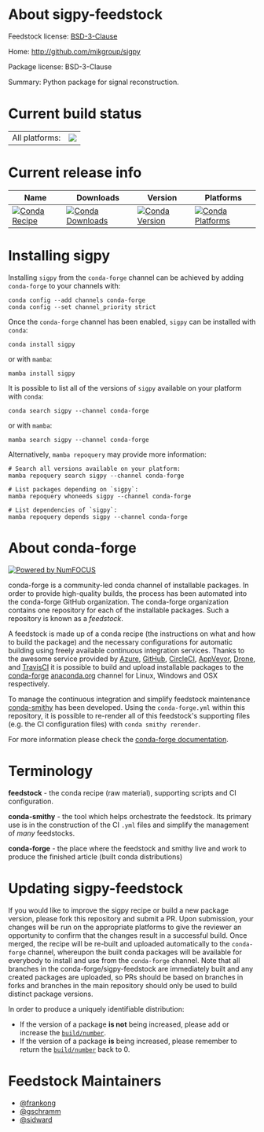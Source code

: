 About sigpy-feedstock
=====================

Feedstock license: [BSD-3-Clause](https://github.com/conda-forge/sigpy-feedstock/blob/main/LICENSE.txt)

Home: http://github.com/mikgroup/sigpy

Package license: BSD-3-Clause

Summary: Python package for signal reconstruction.

Current build status
====================


<table><tr><td>All platforms:</td>
    <td>
      <a href="https://dev.azure.com/conda-forge/feedstock-builds/_build/latest?definitionId=19354&branchName=main">
        <img src="https://dev.azure.com/conda-forge/feedstock-builds/_apis/build/status/sigpy-feedstock?branchName=main">
      </a>
    </td>
  </tr>
</table>

Current release info
====================

| Name | Downloads | Version | Platforms |
| --- | --- | --- | --- |
| [![Conda Recipe](https://img.shields.io/badge/recipe-sigpy-green.svg)](https://anaconda.org/conda-forge/sigpy) | [![Conda Downloads](https://img.shields.io/conda/dn/conda-forge/sigpy.svg)](https://anaconda.org/conda-forge/sigpy) | [![Conda Version](https://img.shields.io/conda/vn/conda-forge/sigpy.svg)](https://anaconda.org/conda-forge/sigpy) | [![Conda Platforms](https://img.shields.io/conda/pn/conda-forge/sigpy.svg)](https://anaconda.org/conda-forge/sigpy) |

Installing sigpy
================

Installing `sigpy` from the `conda-forge` channel can be achieved by adding `conda-forge` to your channels with:

```
conda config --add channels conda-forge
conda config --set channel_priority strict
```

Once the `conda-forge` channel has been enabled, `sigpy` can be installed with `conda`:

```
conda install sigpy
```

or with `mamba`:

```
mamba install sigpy
```

It is possible to list all of the versions of `sigpy` available on your platform with `conda`:

```
conda search sigpy --channel conda-forge
```

or with `mamba`:

```
mamba search sigpy --channel conda-forge
```

Alternatively, `mamba repoquery` may provide more information:

```
# Search all versions available on your platform:
mamba repoquery search sigpy --channel conda-forge

# List packages depending on `sigpy`:
mamba repoquery whoneeds sigpy --channel conda-forge

# List dependencies of `sigpy`:
mamba repoquery depends sigpy --channel conda-forge
```


About conda-forge
=================

[![Powered by
NumFOCUS](https://img.shields.io/badge/powered%20by-NumFOCUS-orange.svg?style=flat&colorA=E1523D&colorB=007D8A)](https://numfocus.org)

conda-forge is a community-led conda channel of installable packages.
In order to provide high-quality builds, the process has been automated into the
conda-forge GitHub organization. The conda-forge organization contains one repository
for each of the installable packages. Such a repository is known as a *feedstock*.

A feedstock is made up of a conda recipe (the instructions on what and how to build
the package) and the necessary configurations for automatic building using freely
available continuous integration services. Thanks to the awesome service provided by
[Azure](https://azure.microsoft.com/en-us/services/devops/), [GitHub](https://github.com/),
[CircleCI](https://circleci.com/), [AppVeyor](https://www.appveyor.com/),
[Drone](https://cloud.drone.io/welcome), and [TravisCI](https://travis-ci.com/)
it is possible to build and upload installable packages to the
[conda-forge](https://anaconda.org/conda-forge) [anaconda.org](https://anaconda.org/)
channel for Linux, Windows and OSX respectively.

To manage the continuous integration and simplify feedstock maintenance
[conda-smithy](https://github.com/conda-forge/conda-smithy) has been developed.
Using the ``conda-forge.yml`` within this repository, it is possible to re-render all of
this feedstock's supporting files (e.g. the CI configuration files) with ``conda smithy rerender``.

For more information please check the [conda-forge documentation](https://conda-forge.org/docs/).

Terminology
===========

**feedstock** - the conda recipe (raw material), supporting scripts and CI configuration.

**conda-smithy** - the tool which helps orchestrate the feedstock.
                   Its primary use is in the construction of the CI ``.yml`` files
                   and simplify the management of *many* feedstocks.

**conda-forge** - the place where the feedstock and smithy live and work to
                  produce the finished article (built conda distributions)


Updating sigpy-feedstock
========================

If you would like to improve the sigpy recipe or build a new
package version, please fork this repository and submit a PR. Upon submission,
your changes will be run on the appropriate platforms to give the reviewer an
opportunity to confirm that the changes result in a successful build. Once
merged, the recipe will be re-built and uploaded automatically to the
`conda-forge` channel, whereupon the built conda packages will be available for
everybody to install and use from the `conda-forge` channel.
Note that all branches in the conda-forge/sigpy-feedstock are
immediately built and any created packages are uploaded, so PRs should be based
on branches in forks and branches in the main repository should only be used to
build distinct package versions.

In order to produce a uniquely identifiable distribution:
 * If the version of a package **is not** being increased, please add or increase
   the [``build/number``](https://docs.conda.io/projects/conda-build/en/latest/resources/define-metadata.html#build-number-and-string).
 * If the version of a package **is** being increased, please remember to return
   the [``build/number``](https://docs.conda.io/projects/conda-build/en/latest/resources/define-metadata.html#build-number-and-string)
   back to 0.

Feedstock Maintainers
=====================

* [@frankong](https://github.com/frankong/)
* [@gschramm](https://github.com/gschramm/)
* [@sidward](https://github.com/sidward/)

